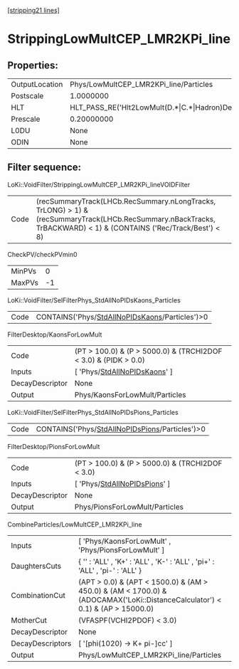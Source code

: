 [\[stripping21 lines\]](../stripping21-index.md)

# StrippingLowMultCEP_LMR2KPi_line

## Properties:

|                |                                                        |
|----------------|--------------------------------------------------------|
| OutputLocation | Phys/LowMultCEP_LMR2KPi_line/Particles                 |
| Postscale      | 1.0000000                                              |
| HLT            | HLT_PASS_RE('Hlt2LowMult(D.\*\|C.\*\|Hadron)Decision') |
| Prescale       | 0.20000000                                             |
| L0DU           | None                                                   |
| ODIN           | None                                                   |

## Filter sequence:

LoKi::VoidFilter/StrippingLowMultCEP_LMR2KPi_lineVOIDFilter

|      |                                                                                                                                                                    |
|------|--------------------------------------------------------------------------------------------------------------------------------------------------------------------|
| Code | (recSummaryTrack(LHCb.RecSummary.nLongTracks, TrLONG) \> 1) & (recSummaryTrack(LHCb.RecSummary.nBackTracks, TrBACKWARD) \< 1) & (CONTAINS ('Rec/Track/Best') \< 8) |

CheckPV/checkPVmin0

|        |     |
|--------|-----|
| MinPVs | 0   |
| MaxPVs | -1  |

LoKi::VoidFilter/SelFilterPhys_StdAllNoPIDsKaons_Particles

|      |                                                                                                        |
|------|--------------------------------------------------------------------------------------------------------|
| Code | CONTAINS('Phys/[StdAllNoPIDsKaons](../commonparticles/stripping21-stdallnopidskaons.md)/Particles')\>0 |

FilterDesktop/KaonsForLowMult

|                 |                                                                                       |
|-----------------|---------------------------------------------------------------------------------------|
| Code            | (PT \> 100.0) & (P \> 5000.0) & (TRCHI2DOF \< 3.0) & (PIDK \> 0.0)                    |
| Inputs          | \[ 'Phys/[StdAllNoPIDsKaons](../commonparticles/stripping21-stdallnopidskaons.md)' \] |
| DecayDescriptor | None                                                                                  |
| Output          | Phys/KaonsForLowMult/Particles                                                        |

LoKi::VoidFilter/SelFilterPhys_StdAllNoPIDsPions_Particles

|      |                                                                                                        |
|------|--------------------------------------------------------------------------------------------------------|
| Code | CONTAINS('Phys/[StdAllNoPIDsPions](../commonparticles/stripping21-stdallnopidspions.md)/Particles')\>0 |

FilterDesktop/PionsForLowMult

|                 |                                                                                       |
|-----------------|---------------------------------------------------------------------------------------|
| Code            | (PT \> 100.0) & (P \> 5000.0) & (TRCHI2DOF \< 3.0)                                    |
| Inputs          | \[ 'Phys/[StdAllNoPIDsPions](../commonparticles/stripping21-stdallnopidspions.md)' \] |
| DecayDescriptor | None                                                                                  |
| Output          | Phys/PionsForLowMult/Particles                                                        |

CombineParticles/LowMultCEP_LMR2KPi_line

|                  |                                                                                                                                   |
|------------------|-----------------------------------------------------------------------------------------------------------------------------------|
| Inputs           | \[ 'Phys/KaonsForLowMult' , 'Phys/PionsForLowMult' \]                                                                             |
| DaughtersCuts    | { '' : 'ALL' , 'K+' : 'ALL' , 'K-' : 'ALL' , 'pi+' : 'ALL' , 'pi-' : 'ALL' }                                                      |
| CombinationCut   | (APT \> 0.0) & (APT \< 1500.0) & (AM \> 450.0) & (AM \< 1700.0) & (ADOCAMAX('LoKi::DistanceCalculator') \< 0.1) & (AP \> 15000.0) |
| MotherCut        | (VFASPF(VCHI2PDOF) \< 3.0)                                                                                                        |
| DecayDescriptor  | None                                                                                                                              |
| DecayDescriptors | \[ '\[phi(1020) -\> K+ pi-\]cc' \]                                                                                                |
| Output           | Phys/LowMultCEP_LMR2KPi_line/Particles                                                                                            |
